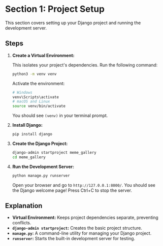 # Section 1: Project Setup

This section covers setting up your Django project and running the development server.

## Steps

1.  **Create a Virtual Environment:**

    This isolates your project's dependencies. Run the following command:

    ```bash
    python3 -m venv venv
    ```

    Activate the environment:

    ```bash
    # Windows
    venv\Scripts\activate
    # macOS and Linux
    source venv/bin/activate
    ```
    You should see `(venv)` in your terminal prompt.

2.  **Install Django:**

    ```bash
    pip install django
    ```

3.  **Create the Django Project:**

    ```bash
    django-admin startproject meme_gallery
    cd meme_gallery
    ```

4.  **Run the Development Server:**

    ```bash
    python manage.py runserver
    ```

    Open your browser and go to `http://127.0.0.1:8000/`. You should see the Django welcome page!  Press Ctrl+C to stop the server.

## Explanation

*   **Virtual Environment:**  Keeps project dependencies separate, preventing conflicts.
*   **`django-admin startproject`:** Creates the basic project structure.
*   **`manage.py`:**  A command-line utility for managing your Django project.
*   **`runserver`:**  Starts the built-in development server for testing.